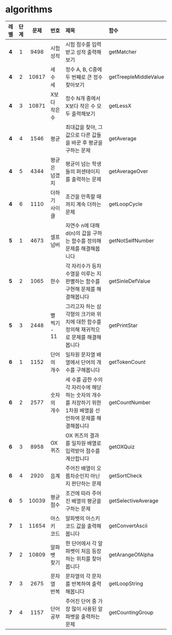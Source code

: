 # algorithms

|레벨|단계|문제 |번호|제목|함수|
|:---:|:---:|:---:|:---|:---|:---|
|**4**|1|9498|시험 성적|시험 점수를 입력받고 성적 출력해보기|getMatcher|
|**4**|2|10817|세 수 세|정수 A, B, C중에 두 번째로 큰 정수 찾아보기|getTreepleMiddleValue|
|**4**|3|10871|X보다 작은 수|정수 N개 중에서 X보다 작은 수 모두 출력해보기|getLessX|
|**4**|4|1546|평균|최대값을 찾아, 그 값으로 다른 값들을 바꾼 후 평균을 구하는 문제|getAverage|
|**4**|5|4344|평균은 넘겠지|평균이 넘는 학생들의 퍼센테이지를 출력하는 문제|getAverageOver|
|**4**|6|1110|더하기 사이클|조건을 만족할 때까지 계속 더하는 문제|getLoopCycle|
|**5**|1|4673|셀프 넘버|자연수 n에 대해 d(n)의 값을 구하는 함수를 정의해 문제를 해결해봅니다|getNotSelfNumber|
|**5**|2|1065|한수|각 자리수가 등차수열을 이루는 지 판별하는 함수를 구현해 문제를 해결해봅니다|getSinleDefValue|
|**5**|3|2448|별 찍기 - 11|그리고자 하는 삼각형의 크기와 위치에 대한 함수를 정의해 재귀적으로 문제를 해결해봅니다|getPrintStar|
|**6**|1|1152|단어의 개수|일차원 문자열 배열에서 단어의 개수를 구해봅니다|getTokenCount|
|**6**|2|2577|숫자의 개수|세 수를 곱한 수의 각 자리수에 해당하는 숫자의 개수를 저장하기 위한 1차원 배열을 선언하여 문제를 해결해봅니다|getCountNumber|
|**6**|3|8958|OX퀴즈|OX 퀴즈의 결과를 일차원 배열로 입력받아 점수를 계산합니다|getOXQuiz|
|**6**|4|2920|음계|주어진 배열이 오름차순인지 아닌지 판단하는 문제|getSortCheck|
|**6**|5|10039|평균 점수|조건에 따라 주어진 배열의 평균을 구하는 문제|getSelectiveAverage|
|**7**|1|11654|아스키 코드|알파벳의 아스키 코드 값을 출력해봅니다|getConvertAscii|
|**7**|2|10809|알파벳 찾기|한 단어에서 각 알파벳이 처음 등장하는 위치를 찾아봅니다|getArangeOfAlpha|
|**7**|3|2675|문자열 반복|문자열의 각 문자를 반복하여 출력해봅니다|getLoopString|
|**7**|4|1157|단어 공부|주어진 단어 중 가장 많이 사용된 알파벳을 출력하는 문제|getCountingGroup|